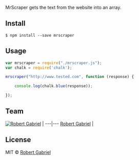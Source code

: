 

MrScraper gets the text from the website into an array.


## Install

```
$ npm install --save mrscraper
```

## Usage

```js
var mrscraper = require("./mrscraper.js");
var chalk = require('chalk');

mrscraper("http://www.tested.com", function (response) {

    console.log(chalk.blue(response));

});

```

## Team

[![Robert Gabriel](https://avatars2.githubusercontent.com/u/6218780?v=3&s=460)](http://www.projectbird.com) | 
---|---
[Robert Gabriel](http://www.projectbird.com)  |


## License

MIT © [Robert Gabriel](http://www.projectbird.com) 
